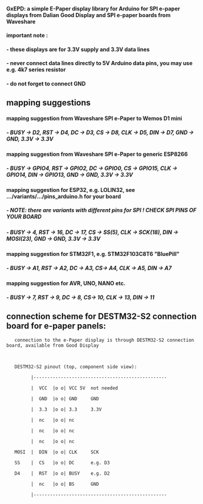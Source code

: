 #### GxEPD: a simple E-Paper display library for Arduino for SPI e-paper displays from Dalian Good Display and SPI e-paper boards from Waveshare
 
#### important note :
#### - these displays are for 3.3V supply and 3.3V data lines
#### - never connect data lines directly to 5V Arduino data pins, you may use e.g. 4k7 series resistor
#### - do not forget to connect GND

## mapping suggestions

#### mapping suggestion from Waveshare SPI e-Paper to Wemos D1 mini
##### - BUSY -> D2, RST -> D4, DC -> D3, CS -> D8, CLK -> D5, DIN -> D7, GND -> GND, 3.3V -> 3.3V

#### mapping suggestion from Waveshare SPI e-Paper to generic ESP8266
##### - BUSY -> GPIO4, RST -> GPIO2, DC -> GPIO0, CS -> GPIO15, CLK -> GPIO14, DIN -> GPIO13, GND -> GND, 3.3V -> 3.3V

#### mapping suggestion for ESP32, e.g. LOLIN32, see .../variants/.../pins_arduino.h for your board
##### - NOTE: there are variants with different pins for SPI ! CHECK SPI PINS OF YOUR BOARD
##### - BUSY -> 4, RST -> 16, DC -> 17, CS -> SS(5), CLK -> SCK(18), DIN -> MOSI(23), GND -> GND, 3.3V -> 3.3V

#### mapping suggestion for STM32F1, e.g. STM32F103C8T6 "BluePill"
##### - BUSY -> A1, RST -> A2, DC -> A3, CS-> A4, CLK -> A5, DIN -> A7

#### mapping suggestion for AVR, UNO, NANO etc.
##### - BUSY -> 7, RST -> 9, DC -> 8, CS-> 10, CLK -> 13, DIN -> 11

## connection scheme for DESTM32-S2 connection board for e-paper panels:

```
   connection to the e-Paper display is through DESTM32-S2 connection board, available from Good Display



   DESTM32-S2 pinout (top, component side view):

         |-------------------------------------------------

         |  VCC  |o o| VCC 5V  not needed

         |  GND  |o o| GND     GND

         |  3.3  |o o| 3.3     3.3V

         |  nc   |o o| nc

         |  nc   |o o| nc

         |  nc   |o o| nc

   MOSI  |  DIN  |o o| CLK     SCK

   SS    |  CS   |o o| DC      e.g. D3

   D4    |  RST  |o o| BUSY    e.g. D2

         |  nc   |o o| BS      GND

         |-------------------------------------------------

```
